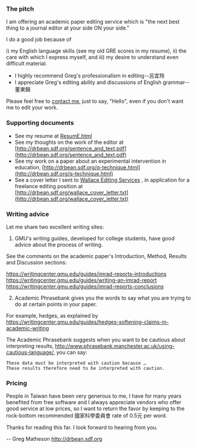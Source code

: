 ### The pitch

I am offering an academic paper editing service which is "the next best thing to a journal editor at your side ON your side."

I do a good job because of

i) my English language skills (see my old GRE scores in my resume),
ii) the care with which I express myself, and
iii) my desire to understand even difficult material.

* I highly recommend Greg's professionalism in editing--呂宜玲
* I appreciate Greg's editing ability and discussions of English grammar--董東錦

Please feel free to [contact me](mailto:drbean@freeshell.org), just to say, "Hello", even if you don't want me to edit your work.

### Supporting documents

- See my resume at [ResumE.html](ResumE.html)
- See my thoughts on the work of the editor at [http://drbean.sdf.org/sentence_and_text.pdf](http://drbean.sdf.org/sentence_and_text.pdf)
- See my work on a paper about an experimental intervention in education, [http://drbean.sdf.org/q-technique.html](http://drbean.sdf.org/q-technique.html)
- See a cover letter I sent to [Wallace Editing Services](http://www.editing.tw) , in application for a freelance editing position at [http://drbean.sdf.org/wallace_cover_letter.txt](http://drbean.sdf.org/wallace_cover_letter.txt)

### Writing advice

Let me share two excellent writing sites:

1. GMU's writing guides, developed for college students, have good advice about the process of writing.

See the comments on the academic paper's Introduction, Method, Results and Discussion sections:

https://writingcenter.gmu.edu/guides/imrad-reports-introductions
https://writingcenter.gmu.edu/guides/writing-an-imrad-report
https://writingcenter.gmu.edu/guides/imrad-reports-conclusions

2. Academic Phrasebank gives you the words to say what you are trying to do at certain points in your paper.

For example, hedges, as explained by https://writingcenter.gmu.edu/guides/hedges-softening-claims-in-academic-writing

The Academic Phrasebank suggests when you want to be cautious about interpreting results, http://www.phrasebank.manchester.ac.uk/using-cautious-language/, you can say:

	These data must be interpreted with caution because …
	These results therefore need to be interpreted with caution.

### Pricing

People in Taiwan have been very generous to me, I have for many years benefited from free software and I always appreciate vendors who offer good service at low prices, so I want to return the favor by keeping to the rock-bottom recommended 國家科學委員會 rate of 0.5元 per word.

Thanks for reading this far. I look forward to hearing from you.

--
Greg Matheson
<http://drbean.sdf.org>

